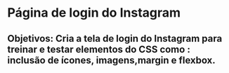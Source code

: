 # **Página de login do Instagram**
## Objetivos: Cria a tela de login do Instagram para treinar e testar elementos do CSS como : inclusão de ícones, imagens,margin e  flexbox.
